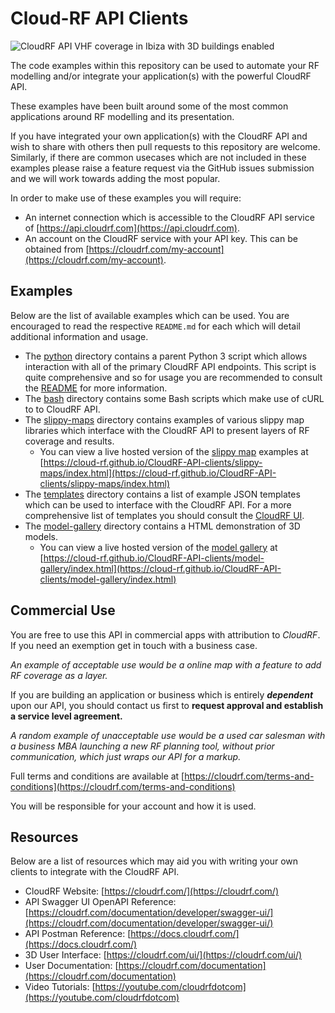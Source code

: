 # Cloud-RF API Clients

![CloudRF API VHF coverage in Ibiza with 3D buildings enabled](https://cloudrf.com/files/ibiza.vhf.jpg)

The code examples within this repository can be used to automate your RF modelling and/or integrate your application(s) with the powerful CloudRF API.

These examples have been built around some of the most common applications around RF modelling and its presentation.

If you have integrated your own application(s) with the CloudRF API and wish to share with others then pull requests to this repository are welcome. Similarly, if there are common usecases which are not included in these examples please raise a feature request via the GitHub issues submission and we will work towards adding the most popular.

In order to make use of these examples you will require:

- An internet connection which is accessible to the CloudRF API service of [https://api.cloudrf.com](https://api.cloudrf.com).
- An account on the CloudRF service with your API key. This can be obtained from [https://cloudrf.com/my-account](https://cloudrf.com/my-account).

## Examples

Below are the list of available examples which can be used. You are encouraged to read the respective `README.md` for each which will detail additional information and usage.

- The [python](python/) directory contains a parent Python 3 script which allows interaction with all of the primary CloudRF API endpoints. This script is quite comprehensive and so for usage you are recommended to consult the [README](python/README.md) for more information.
- The [bash](bash/) directory contains some Bash scripts which make use of cURL to to CloudRF API.
- The [slippy-maps](slippy-maps/) directory contains examples of various slippy map libraries which interface with the CloudRF API to present layers of RF coverage and results.
  - You can view a live hosted version of the [slippy map](slippy-map) examples at [https://cloud-rf.github.io/CloudRF-API-clients/slippy-maps/index.html](https://cloud-rf.github.io/CloudRF-API-clients/slippy-maps/index.html)
- The [templates](templates/) directory contains a list of example JSON templates which can be used to interface with the CloudRF API. For a more comprehensive list of templates you should consult the [CloudRF UI](https://cloudrf.com/ui).
- The [model-gallery](model-gallery/) directory contains a HTML demonstration of 3D models.
  - You can view a live hosted version of the [model gallery](model-gallery) at [https://cloud-rf.github.io/CloudRF-API-clients/model-gallery/index.html](https://cloud-rf.github.io/CloudRF-API-clients/model-gallery/index.html)

## Commercial Use

You are free to use this API in commercial apps with attribution to *CloudRF*. If you need an exemption get in touch with a business case.

*An example of acceptable use would be a online map with a feature to add RF coverage as a layer.*

If you are building an application or business which is entirely ***dependent*** upon our API, you should contact us first to **request approval and establish a service level agreement.** 

*A random example of unacceptable use would be a used car salesman with a business MBA launching a new RF planning tool, without prior communication, which just wraps our API for a markup.*

Full terms and conditions are available at [https://cloudrf.com/terms-and-conditions](https://cloudrf.com/terms-and-conditions)

You will be responsible for your account and how it is used. 

## Resources

Below are a list of resources which may aid you with writing your own clients to integrate with the CloudRF API.

- CloudRF Website: [https://cloudrf.com/](https://cloudrf.com/)
- API Swagger UI OpenAPI Reference: [https://cloudrf.com/documentation/developer/swagger-ui/](https://cloudrf.com/documentation/developer/swagger-ui/)
- API Postman Reference: [https://docs.cloudrf.com/](https://docs.cloudrf.com/)
- 3D User Interface: [https://cloudrf.com/ui/](https://cloudrf.com/ui/)
- User Documentation: [https://cloudrf.com/documentation](https://cloudrf.com/documentation)
- Video Tutorials: [https://youtube.com/cloudrfdotcom](https://youtube.com/cloudrfdotcom)
